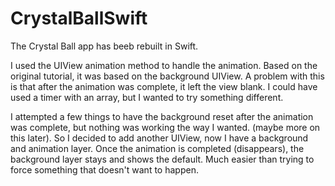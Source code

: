 # CrystalBallSwift

The Crystal Ball app has beeb rebuilt in Swift.

I used the UIView animation method to handle the animation. Based on the original tutorial, it was based on the background UIView. A problem with this is that after the animation was complete, it left the view blank. I could have used a timer with an array, but I wanted to try something different. 

I attempted a few things to have the background reset after the animation was complete, but nothing was working the way I wanted. (maybe more on this later). So I decided to add another UIView, now I have a background and animation layer. Once the animation is completed (disappears), the background layer stays and shows the default. Much easier than trying to force something that doesn't want to happen.
